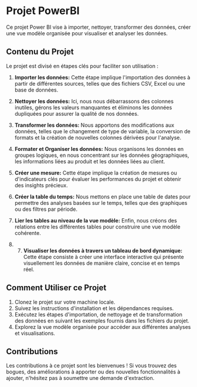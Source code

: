 # Projet PowerBI 

Ce projet Power BI vise à importer, nettoyer, transformer des données, créer une vue modèle organisée pour visualiser et analyser les données.

## Contenu du Projet

Le projet est divisé en étapes clés pour faciliter son utilisation :

1. **Importer les données:** Cette étape implique l'importation des données à partir de différentes sources, telles que des fichiers CSV, Excel ou une base de données.

2. **Nettoyer les données:** Ici, nous nous débarrassons des colonnes inutiles, gérons les valeurs manquantes et éliminons les données dupliquées pour assurer la qualité de nos données.

3. **Transformer les données:** Nous apportons des modifications aux données, telles que le changement de type de variable, la conversion de formats et la création de nouvelles colonnes dérivées pour l'analyse.

4. **Formater et Organiser les données:** Nous organisons les données en groupes logiques, en nous concentrant sur les données géographiques, les informations liées au produit et les données liées au client.

5. **Créer une mesure:** Cette étape implique la création de mesures ou d'indicateurs clés pour évaluer les performances du projet et obtenir des insights précieux.

6. **Créer la table du temps:** Nous mettons en place une table de dates pour permettre des analyses basées sur le temps, telles que des graphiques ou des filtres par période.

7. **Lier les tables au niveau de la vue modèle:** Enfin, nous créons des relations entre les différentes tables pour construire une vue modèle cohérente.
8. 7. **Visualiser les données à travers un tableau de bord dynamique:** Cette étape consiste à créer une interface interactive qui présente visuellement les données de manière claire, concise et en temps réel.

## Comment Utiliser ce Projet

1. Clonez le projet sur votre machine locale.
2. Suivez les instructions d'installation et les dépendances requises.
3. Exécutez les étapes d'importation, de nettoyage et de transformation des données en suivant les exemples fournis dans les fichiers du projet.
4. Explorez la vue modèle organisée pour accéder aux différentes analyses et visualisations.

## Contributions

Les contributions à ce projet sont les bienvenues ! Si vous trouvez des bogues, des améliorations à apporter ou des nouvelles fonctionnalités à ajouter, n'hésitez pas à soumettre une demande d'extraction.

